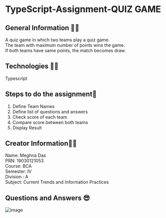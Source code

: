 # TypeScript-Assignment-QUIZ GAME


## General Information 🤷‍♀️
A quiz game in which two teams play a quiz game.<br>
The team with maximum number of points wins the game.<br>
If both teams have same points, the match becomes draw.<br>

## Technologies 👩‍💻
Typescript

## Steps to do the assignment🤩
1. Define Team Names
2. Define list of questions and answers
3. Check score of each team
4. Compare score between both teams
5. Display Result

## Creator Information👩‍💻
Name: Meghna Das<br>
PRN: 19030121053 <br>
Course: BCA<br>
Semester: IV<br>
Division : A<br>
Subject: Current Trends and Information Practices<br>

## Questions and Answers 😎
![image](https://user-images.githubusercontent.com/55181652/111868287-129cbf80-899f-11eb-8073-21e3698b07df.png)






